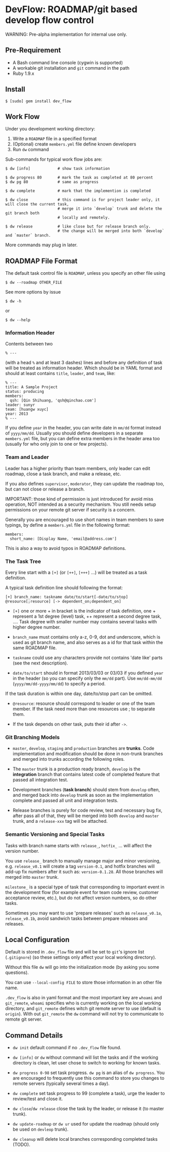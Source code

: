 DevFlow: ROADMAP/git based develop flow control
===================================================

WARNING: Pre-alpha implementation for internal use only.

Pre-Requirement
-----------------

- A Bash command line console (cygwin is supported)
- A workable git installation and `git` command in the path
- Ruby 1.9.x

Install
-----------

    $ [sudo] gem install dev_flow 

Work Flow
-------------

Under you development working directory:

1. Write a `ROADMAP` file in a specified format
2. (Optional) create `members.yml` file define known developers
2. Run `dw` command 

Sub-commands for typical work flow jobs are:

    $ dw [info]            # show task information

    $ dw progress 80       # mark the task as completed at 80 percent
    $ dw pg 80             # same as progress

    $ dw complete          # mark that the implemention is completed

    $ dw close             # this command is for project leader only, it will close the current task,
                           # merge it into `develop` trunk and delete the git branch both 
                           # locally and remotely.

    $ dw release           # like close but for release branch only. 
                           # the change will be merged into both `develop` and `master` branch.

More commands may plug in later.

ROADMAP File Format
--------------------

The default task control file is `ROADMAP`, unless you specify an other file using 

    $ dw --roadmap OTHER_FILE

See more options by issue

    $ dw -h 

or

    $ dw --help

### Information Header

Contents between two

    % ---

(with a head `%` and at least 3 dashes) lines and before any definition of task will be
treated as information header. Which should be in YAML format and should at least contains
`title`, `leader`, and `team`, like:

    % ---
    title: A Sample Project
    status: producing
    members:
      qsh: [Qin Shihuang, 'qsh@qinchao.com']
    leader: sunyr
    team: [huangw xuyc]
    year: 2013
    % ---

If you define `year` in the header, you can write date in `mm/dd` format instead 
of `yyyy/mm/dd`. Usually you should define developers in a separate `members.yml` file,
but you can define extra members in the header area too (usually for who only join to
one or few projects).

### Team and Leader

Leader has a higher priority than team members, only leader can edit roadmap, 
close a task branch, and make a release, etc.

If you also defines `supervisor`, `moderator`, they can update the roadmap too,
but can not close or release a branch.

IMPORTANT: those kind of permission is just introduced for avoid miss operation,
NOT intended as a security mechanism. You still needs setup permissions on your
remote git server if security is a concern.

Generally you are encouraged to use short names in team members to save typings, 
by define a `members.yml` file in the following format:

    members:
      short_name: [Display Name, 'email@address.com']

This is also a way to avoid typos in ROADMAP definitions.

### The Task Tree

Every line start with a `[+]` (or `[++]`, `[+++]` ...) will be treated as a task definition. 

A typical task definition line should following the format:

    [+] branch_name: taskname date/to/start[-date/to/stop] @resource[;resource] [-> dependent_on;dependent_on]

- `[+]` one or more + in bracket is the indicator of task definition, 
one + represent a 1st degree (level) task, ++ represent a second degree task, .... 
Task degree with smaller number may contains several tasks with higher degree number.

- `branch_name` must contains only a-z, 0-9, dot and underscore, which is used as git branch name,
and also serves as a id for that task within the same ROADMAP file.

- `taskname` could use any characters provide not contains 'date like' parts (see the next description).

- `date/to/start` should in format 2013/03/03 or 03/03 if you defined `year` in the 
header (so you can specify only the `mm/dd` part). Use `mm/dd-mm/dd` (`yyyy/mm/dd-yyyy/mm/dd`) 
to specify a period.

If the task duration is within one day, date/to/stop part can be omitted.

- `@resource`: resource should correspond to leader or one of the team member. 
If the task need more than one resources use ; to separate them.

- If the task depends on other task, puts their id after `->`.

### Git Branching Models

- `master`, `develop`, `staging` and `production` branches are **trunks**. Code implementation 
and modification should be done in non-trunk branches and merged into trunks according the following roles.

- The `master` trunk is a production ready branch, `develop` is the **integration** branch
that contains latest code of completed feature that passed all integration test.

- Development branches (**task branch**) should stem from `develop` often, and merged
back into `develop` trunk as soon as the implementation complete and passed all unit and 
integration tests.

- Release branches is purely for code review, test and necessary bug fix, after pass all of that, 
they will be merged into both `develop` and `master` trunk, and a `release-xxx` tag will be attached.

### Semantic Versioning and Special Tasks

Tasks with branch name starts with `release_`, `hotfix_` ... 
will affect the version number. 

You use `release_` branch to manually manage major and minor versioning, 
e.g. `release_v0.1` will create a tag `version-0.1`, and hotfix branches 
will add-up fix numbers after it such as: `version-0.1.28`. All those 
branches will merged into `master` trunk.

`milestone_` is a special type of task that corresponding to important event 
in the development flow (for example event for team code review, 
customer acceptance review, etc.), but do not affect version numbers, so do other tasks.

Sometimes you may want to use 'prepare releases' such as `release_v0.1a`, `release_v0.1b`, 
avoid sandwich tasks between prepare releases and releases.

Local Configuration
---------------------

Default is stored in `.dev_flow` file and will be set to `git`'s ignore list (`.gitignore`) 
(so these settings only affect your local working directory).

Without this file `dw` will go into the initialization mode (by asking you some questions).

You can use `--local-config FILE` to store those information in an other file name.

`.dev_flow` is also in yaml format and the most important key are `whoami` and `git_remote`,
`whoami` specifies who is currently working on the local working directory, 
and `git_remote` defines witch git remote server to use (default is `origin`).
With out `git_remote` the `dw` command will not try to communicate to remote git server.

Command Details
-------------------

- `dw init` default command if no `.dev_flow` file found.

- `dw [info]` or `dw` without command will list the tasks and if the working directory 
is clean, let user chose to switch to working for known tasks.

- `dw progress 0-98` set task progress. `dw pg` is an alias of `dw progress`. You are
encouraged to frequently use this command to store you changes to remote servers (typically 
several times a day).

- `dw complete` set task progress to 99 (complete a task), urge the leader to review/test and
close it.

- `dw close`/`dw release` close the task by the leader, or release it (to master trunk).

- `dw update-roadmap` or `dw ur` used for update the roadmap (should only be used on `devleop` trunk).

- `dw cleanup` will delete local branches corresponding completed tasks (TODO).

